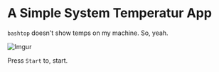 # A Simple System Temperatur App

`bashtop` doesn't show temps on my machine. So, yeah.

![Imgur](https://imgur.com/YLHiO3D.png)

Press `Start` to, start.
